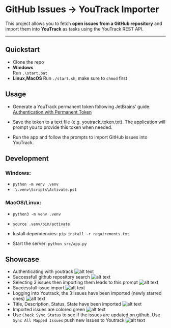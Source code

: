 # GitHub Issues → YouTrack Importer

This project allows you to fetch **open issues from a GitHub repository** and import them into **YouTrack** as tasks using the YouTrack REST API.

---

## Quickstart

- Clone the repo
- **Windows**  
  Run `.\start.bat`
- **Linux,MacOS**
  Run `./start.sh`, make sure to `chmod` first

## Usage

- Generate a YouTrack permanent token following JetBrains’ guide:
  [Authentication with Permanent Token](https://www.jetbrains.com/help/youtrack/devportal/Manage-Permanent-Token.html)

- Save the token to a text file (e.g. youtrack_token.txt).
  The application will prompt you to provide this token when needed.

- Run the app and follow the prompts to import GitHub issues into YouTrack.

## Development

### Windows:

- `python -m venv .venv`
- `.\.venv\Scripts\Activate.ps1`

### MacOS/Linux:

- `python3 -m venv .venv`
- `source .venv/bin/activate`

- Install dependencies: `pip install -r requirements.txt`

- Start the server: `python src/app.py`

## Showcase

- Authenticating with youtrack
  ![alt text](screenshots/1.png)
- Successfull github repository search
  ![alt text](screenshots/2.png)
- Selecting 3 issues then importing them leads to this prompt
  ![alt text](screenshots/3.png)
- Successfull issue import
  ![alt text](screenshots/4.png)
- Logging into Youtrack, the 3 issues have been imported (newly starred ones)
  ![alt text](screenshots/5.png)
- Title, Description, Status, State have been imported
  ![alt text](screenshots/6.png)
- Imported issues are colored green
  ![alt text](screenshots/7.png)
- Use `Check Sync Status` to see if the issues are updated on github. Use `Sync All Mapped Issues` push new issues to Youtrack
  ![alt text](screenshots/8.png)

